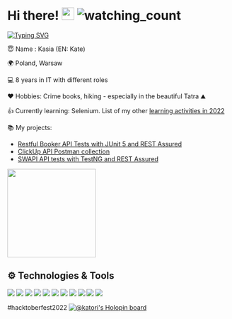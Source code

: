 # Hi there! <img src="https://media.giphy.com/media/hvRJCLFzcasrR4ia7z/giphy.gif" width="28"> <img src="https://komarev.com/ghpvc/?username=kat-kan&color=blueviolet" alt="watching_count" />

[![Typing SVG](https://readme-typing-svg.demolab.com?font=Fira+Code&pause=1000&color=8a2be2&width=435&lines=Junior+Automation+Tester;Experienced+Business+Analyst)](https://git.io/typing-svg)

😇 Name : Kasia (EN: Kate)

🌍 Poland, Warsaw

💻 8 years in IT with different roles

❤️ Hobbies: Crime books, hiking - especially in the beautiful Tatra ⛰️

👍 Currently learning: Selenium. List of my other [learning activities in 2022](https://github.com/kat-kan/2022-activities/blob/main/2022-activities.md)

 📚 My projects: 
 - [Restful Booker API Tests with JUnit 5 and REST Assured](https://github.com/kat-kan/restful-booker-api-tests)
 - [ClickUp API Postman collection](https://github.com/kat-kan/clickup-api-postman)
 - [SWAPI API tests with TestNG and REST Assured](https://github.com/kat-kan/swapi-api-tests)

<img src="https://64.media.tumblr.com/2a1dfcc9f8c3e00f6ca859abb8d118ba/tumblr_n2acdyWLg51t6coabo1_500.gifv" width="200px">



## ⚙️ Technologies & Tools
![](https://img.shields.io/badge/OS-Windows-informational?style=flat&logo=windows&logoColor=white&color=blueviolet)
![](https://img.shields.io/badge/Code-Java%2017-informational?style=flat&logo=java&logoColor=white&color=blueviolet)
![](https://img.shields.io/badge/Editor-IntelliJ_IDEA-informational?style=flat&logo=intellij-idea&logoColor=white&color=blueviolet)
![](https://img.shields.io/badge/Tools-Postman-informational?style=flat&logo=postman&logoColor=white&color=blueviolet)
![](https://img.shields.io/badge/Tools-Git-informational?style=flat&logo=git&logoColor=white&color=blueviolet)
![](https://img.shields.io/badge/Tools-Sourcetree-informational?style=flat&logo=git&logoColor=white&color=blueviolet)
![](https://img.shields.io/badge/Framework-JUnit%205-informational?style=flat&&color=blueviolet)
![](https://img.shields.io/badge/Library-REST%20Assured-informational?style=flat&&color=blueviolet)
![](https://img.shields.io/badge/Library-AssertJ-informational?style=flat&&color=blueviolet)
![](https://img.shields.io/badge/Framework-TestNG-informational?style=flat&&color=blueviolet)
![](https://img.shields.io/badge/Library-Allure-informational?style=flat&&color=blueviolet)

#hacktoberfest2022
[![@katori's Holopin board](https://holopin.me/katori)](https://holopin.io/@katori)

